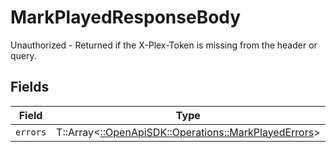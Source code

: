 # MarkPlayedResponseBody

Unauthorized - Returned if the X-Plex-Token is missing from the header or query.


## Fields

| Field                                                                                               | Type                                                                                                | Required                                                                                            | Description                                                                                         |
| --------------------------------------------------------------------------------------------------- | --------------------------------------------------------------------------------------------------- | --------------------------------------------------------------------------------------------------- | --------------------------------------------------------------------------------------------------- |
| `errors`                                                                                            | T::Array<[::OpenApiSDK::Operations::MarkPlayedErrors](../../models/operations/markplayederrors.md)> | :heavy_minus_sign:                                                                                  | N/A                                                                                                 |